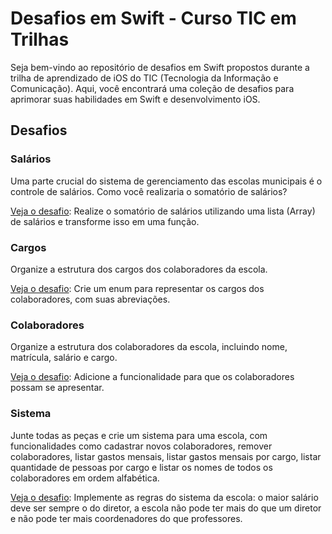 # Desafios em Swift - Curso TIC em Trilhas

Seja bem-vindo ao repositório de desafios em Swift propostos durante a trilha de aprendizado de iOS do TIC (Tecnologia da Informação e Comunicação). Aqui, você encontrará uma coleção de desafios para aprimorar suas habilidades em Swift e desenvolvimento iOS.

## Desafios

### Salários

Uma parte crucial do sistema de gerenciamento das escolas municipais é o controle de salários. Como você realizaria o somatório de salários?

[Veja o desafio](https://github.com/jooao7/tic-desafios-ios/blob/main/Desafio.playground/Pages/Sal%C3%A1rios.xcplaygroundpage/Contents.swift): Realize o somatório de salários utilizando uma lista (Array) de salários e transforme isso em uma função.

### Cargos

Organize a estrutura dos cargos dos colaboradores da escola.

[Veja o desafio](https://github.com/jooao7/tic-desafios-ios/blob/main/Desafio.playground/Pages/Cargos.xcplaygroundpage/Contents.swift): Crie um enum para representar os cargos dos colaboradores, com suas abreviações.

### Colaboradores

Organize a estrutura dos colaboradores da escola, incluindo nome, matrícula, salário e cargo.

[Veja o desafio](https://github.com/jooao7/tic-desafios-ios/blob/main/Desafio.playground/Pages/Colabores.xcplaygroundpage/Contents.swift): Adicione a funcionalidade para que os colaboradores possam se apresentar.

### Sistema

Junte todas as peças e crie um sistema para uma escola, com funcionalidades como cadastrar novos colaboradores, remover colaboradores, listar gastos mensais, listar gastos mensais por cargo, listar quantidade de pessoas por cargo e listar os nomes de todos os colaboradores em ordem alfabética.

[Veja o desafio](https://github.com/jooao7/tic-desafios-ios/blob/main/Desafio.playground/Pages/Sistema.xcplaygroundpage/Contents.swift): Implemente as regras do sistema da escola: o maior salário deve ser sempre o do diretor, a escola não pode ter mais do que um diretor e não pode ter mais coordenadores do que professores.

